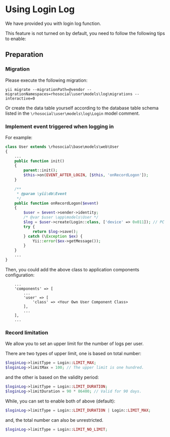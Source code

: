 # Using Login Log

We have provided you with login log function.

This feature is not turned on by default, you need to follow the following tips to enable:

## Preparation

### Migration

Please execute the following migration:
```
yii migrate --migrationPath=@vendor --migrationNamespaces=rhosocial\user\models\log\migrations --interactive=0
```

Or create the data table yourself according to the database table schema listed in the `\rhosocial\user\models\log\Login` model comment.

### Implement event triggered when logging in

For example:

```php
class User extends \rhosocial\base\models\web\User
{
    ...
    public function init()
    {
        parent::init();
        $this->on(EVENT_AFTER_LOGIN, [$this, 'onRecordLogon']);
    }

    /**
     * @param \yii\db\Event
     */
    public function onRecordLogon($event)
    {
        $user = $event->sender->identity;
        /* @var $user \app\models\User */
        $log = $user->create(Login::class, ['device' => 0x011]); // PC (Windows, Browser)
        try {
            return $log->save();
        } catch (\Exception $ex) {
            Yii::error($ex->getMessage());
        }
    }
    ...
}
```

Then, you could add the above class to application components configuration:

```
    ...
    'components' => [
        ...
        'user' => [
            'class' => <Your Own User Component Class>
        ],
        ...
    ],
    ...
```

### Record limitation

We allow you to set an upper limit for the number of logs per user.

There are two types of upper limit, one is based on total number:

```php
$loginLog->limitType = Login::LIMIT_MAX;
$loginLog->limitMax = 100; // The upper limit is one hundred.
```

and the other is based on the validity period:

```php
$loginLog->limitType = Login::LIMIT_DURATION;
$loginLog->limitDuration = 90 * 86400; // Valid for 90 days.
```

While, you can set to enable both of above (default):
```php
$loginLog->limitType = Login::LIMIT_DURATION | Login::LIMIT_MAX;
```

and, the total number can also be unrestricted.

```php
$loginLog->limitType = Login::LIMIT_NO_LIMIT;
```